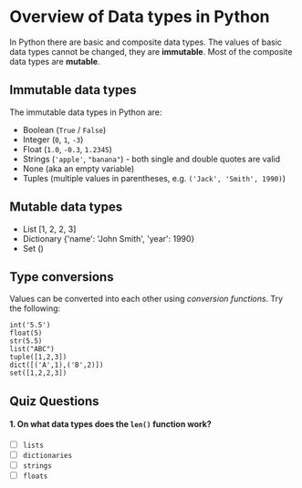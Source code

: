 
# Overview of Data types in Python

In Python there are basic and composite data types. The values of basic data types cannot be changed, they are **immutable**. Most of the composite data types are **mutable**.

## Immutable data types
The immutable data types in Python are:

* Boolean (`True` / `False`)
* Integer (`0`, `1`, `-3`)
* Float (`1.0`, `-0.3`, `1.2345`)
* Strings (`'apple'`, `"banana"`) - both single and double quotes are valid
* None (aka an empty variable)
* Tuples (multiple values in parentheses, e.g. `('Jack', 'Smith', 1990)`)

## Mutable data types

* List [1, 2, 2, 3]
* Dictionary {'name': 'John Smith', 'year': 1990}
* Set ()

## Type conversions

Values can be converted into each other using *conversion functions*. Try the following:

    int('5.5')
    float(5)
    str(5.5)
    list("ABC")
    tuple([1,2,3])
    dict([('A',1),('B',2)])
    set([1,2,2,3])

## Quiz Questions

#### 1. On what data types does the `len()` function work?

- [ ] `lists`
- [ ] `dictionaries`
- [ ] `strings`
- [ ] `floats`

